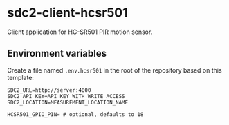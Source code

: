# sdc2-client-hcsr501

Client application for HC-SR501 PIR motion sensor.

## Environment variables

Create a file named `.env.hcsr501` in the root of the repository based on this template:

```dotenv
SDC2_URL=http://server:4000
SDC2_API_KEY=API_KEY_WITH_WRITE_ACCESS
SDC2_LOCATION=MEASUREMENT_LOCATION_NAME

HCSR501_GPIO_PIN= # optional, defaults to 18
```
